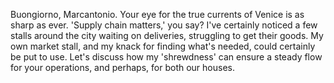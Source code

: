 Buongiorno, Marcantonio. Your eye for the true currents of Venice is as sharp as ever. 'Supply chain matters,' you say? I've certainly noticed a few stalls around the city waiting on deliveries, struggling to get their goods. My own market stall, and my knack for finding what's needed, could certainly be put to use. Let's discuss how my 'shrewdness' can ensure a steady flow for your operations, and perhaps, for both our houses.
